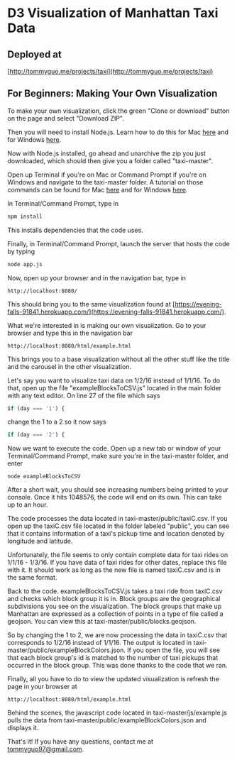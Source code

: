 # D3 Visualization of Manhattan Taxi Data

## Deployed at

[http://tommyguo.me/projects/taxi](http://tommyguo.me/projects/taxi)

## For Beginners: Making Your Own Visualization

To make your own visualization, click the green "Clone or download" button on the page and select
"Download ZIP".  

Then you will need to install Node.js. Learn how to do this for Mac [here](https://treehouse.github.io/installation-guides/mac/node-mac.html)
and for Windows [here](http://blog.teamtreehouse.com/install-node-js-npm-windows).  

Now with Node.js installed, go ahead and unarchive the zip you just downloaded, which should then give you a folder called "taxi-master".  

Open up Terminal if you're on Mac or Command Prompt if you're on Windows and navigate to the taxi-master folder. A tutorial on those
commands can be found for Mac [here](http://www.dummies.com/computers/macs/mac-operating-systems/how-to-use-basic-unix-commands-to-work-in-terminal-on-your-mac/)
and for Windows [here](http://www.digitalcitizen.life/command-prompt-how-use-basic-commands).  

In Terminal/Command Prompt, type in
```bash
npm install
```
This installs dependencies that the code uses.  

Finally, in Terminal/Command Prompt, launch the server that hosts the code by typing
```bash
node app.js
```

Now, open up your browser and in the navigation bar, type in
```
http://localhost:8080/
```

This should bring you to the same visualization found at [https://evening-falls-91841.herokuapp.com/](https://evening-falls-91841.herokuapp.com/).  

What we're interested in is making our own visualization. Go to your browser and type this in the navigation bar
```
http://localhost:8080/html/example.html
```

This brings you to a base visualization without all the other stuff like the title and the carousel in the other visualization.  

Let's say you want to visualize taxi data on 1/2/16 instead of 1/1/16. To do that, open up the file
"exampleBlocksToCSV.js" located in the main folder with any text editor. On line 27 of the file which says
```javascript
if (day === '1') {
```
change the 1 to a 2 so it now says
```javascript
if (day === '2') {
```

Now we want to execute the code. Open up a new tab or window of your Terminal/Command Prompt,
make sure you're in the taxi-master folder, and enter
```
node exampleBlocksToCSV
```

After a short wait, you should see increasing numbers being printed to your console. Once it hits 1048576, the code will end
on its own. This can take up to an hour.  

The code processes the data located in taxi-master/public/taxiC.csv. If you open up the taxiC.csv file located in the folder
labeled "public", you can see that it contains information of a taxi's pickup time and location denoted by longitude and latitude.  

Unfortunately, the file seems to only contain complete data for taxi rides on 1/1/16 - 1/3/16. If you have data of taxi rides
for other dates, replace this file with it. It should work as long as the new file is named taxiC.csv and is in the same format.  

Back to the code. exampleBlocksToCSV.js takes a taxi ride from taxiC.csv and checks which block group it is in. Block
groups are the geographical subdivisions you see on the visualization. The block groups that make up Manhattan are expressed
as a collection of points in a type of file called a geojson. You can view this at taxi-master/public/blocks.geojson.  

So by changing the 1 to 2, we are now processing the data in taxiC.csv that corresponds to 1/2/16 instead of 1/1/16. The
output is located in taxi-master/public/exampleBlockColors.json. If you open the file, you will see that each block group's id
is matched to the number of taxi pickups that occurred in the block group. This was done thanks to the code that we ran.  

Finally, all you have to do to view the updated visualization is refresh the page in your browser at
```
http://localhost:8080/html/example.html
```

Behind the scenes, the javascript code located in taxi-master/js/example.js pulls the data from taxi-master/public/exampleBlockColors.json
and displays it.  

That's it! If you have any questions, contact me at tommyguo97@gmail.com.
